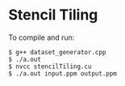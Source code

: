 # Stencil Tiling

To compile and run:
```
$ g++ dataset_generator.cpp
$ ./a.out
$ nvcc stencilTiling.cu
$ ./a.out input.ppm output.ppm
```
